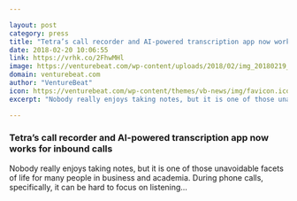 ```yaml
---

layout: post
category: press
title: "Tetra’s call recorder and AI-powered transcription app now works for inbound calls"
date: 2018-02-20 10:06:55
link: https://vrhk.co/2FhwMHl
image: https://venturebeat.com/wp-content/uploads/2018/02/img_20180219_122238.jpg?fit=1683%2C900&strip=all
domain: venturebeat.com
author: "VentureBeat"
icon: https://venturebeat.com/wp-content/themes/vb-news/img/favicon.ico
excerpt: "Nobody really enjoys taking notes, but it is one of those unavoidable facets of life for many people in business and academia. During phone calls, specifically, it can be hard to focus on listening…"

---
```


### Tetra’s call recorder and AI-powered transcription app now works for inbound calls

Nobody really enjoys taking notes, but it is one of those unavoidable facets of life for many people in business and academia. During phone calls, specifically, it can be hard to focus on listening…